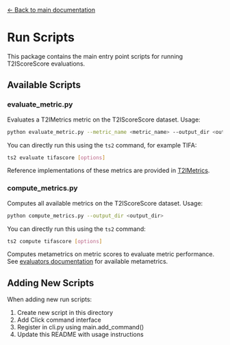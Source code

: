 [← Back to main documentation](../../../README.md)

# Run Scripts
This package contains the main entry point scripts for running T2IScoreScore evaluations.

## Available Scripts

### evaluate_metric.py
Evaluates a T2IMetrics metric on the T2IScoreScore dataset.
Usage:
```bash
python evaluate_metric.py --metric_name <metric_name> --output_dir <output_dir>
```

You can directly run this using the `ts2` command, for example TIFA:
```bash
ts2 evaluate tifascore [options]
```

Reference implementations of these metrics are provided in [T2IMetrics](../../T2IMetrics/README.md).

### compute_metrics.py
Computes all available metrics on the T2IScoreScore dataset.
Usage:
```bash
python compute_metrics.py --output_dir <output_dir>
```

You can directly run this using the `ts2` command:
```bash
ts2 compute tifascore [options]
```

Computes metametrics on metric scores to evaluate metric performance.
See [evaluators documentation](../evaluators/README.md) for available metametrics.


## Adding New Scripts

When adding new run scripts:
1. Create new script in this directory
2. Add Click command interface
3. Register in cli.py using main.add_command()
4. Update this README with usage instructions
